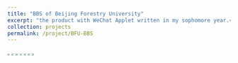 ```yaml
---
title: "BBS of Beijing Forestry University"
excerpt: "the product with WeChat Applet written in my sophomore year.<br/><img src='/images/500x300.png'>"
collection: projects
permalink: /project/BFU-BBS
---
```


<image src="/images/bfu-bbs/ad-1.jpg" style="zoom:33%;" />
<image src="/images/bfu-bbs/ad-2.jpg" style="zoom:33%;" />
<image src="/images/bfu-bbs/ad-3.jpg" style="zoom:33%;" />
<image src="/images/bfu-bbs/ad-4.jpg" style="zoom:33%;" />
<image src="/images/bfu-bbs/ad-5.jpg" style="zoom:33%;" />
<image src="/images/bfu-bbs/ad-6.jpg" style="zoom:33%;" />
<image src="/images/bfu-bbs/ad-7.jpg" style="zoom:33%;" />
